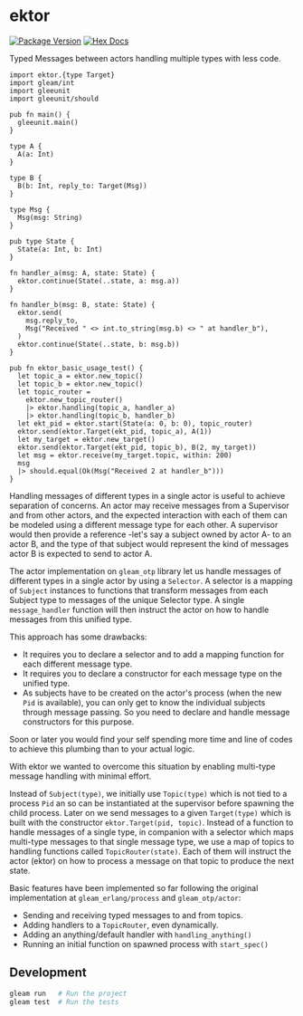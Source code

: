 # ektor

[![Package Version](https://img.shields.io/hexpm/v/ektor)](https://hex.pm/packages/ektor)
[![Hex Docs](https://img.shields.io/badge/hex-docs-ffaff3)](https://hexdocs.pm/ektor/)

Typed Messages between actors handling multiple types with less code.


```gleam
import ektor.{type Target}
import gleam/int
import gleeunit
import gleeunit/should

pub fn main() {
  gleeunit.main()
}

type A {
  A(a: Int)
}

type B {
  B(b: Int, reply_to: Target(Msg))
}

type Msg {
  Msg(msg: String)
}

pub type State {
  State(a: Int, b: Int)
}

fn handler_a(msg: A, state: State) {
  ektor.continue(State(..state, a: msg.a))
}

fn handler_b(msg: B, state: State) {
  ektor.send(
    msg.reply_to,
    Msg("Received " <> int.to_string(msg.b) <> " at handler_b"),
  )
  ektor.continue(State(..state, b: msg.b))
}

pub fn ektor_basic_usage_test() {
  let topic_a = ektor.new_topic()
  let topic_b = ektor.new_topic()
  let topic_router =
    ektor.new_topic_router()
    |> ektor.handling(topic_a, handler_a)
    |> ektor.handling(topic_b, handler_b)
  let ekt_pid = ektor.start(State(a: 0, b: 0), topic_router)
  ektor.send(ektor.Target(ekt_pid, topic_a), A(1))
  let my_target = ektor.new_target()
  ektor.send(ektor.Target(ekt_pid, topic_b), B(2, my_target))
  let msg = ektor.receive(my_target.topic, within: 200)
  msg
  |> should.equal(Ok(Msg("Received 2 at handler_b")))
}
```

Handling messages of different types in a single actor is useful to achieve separation of concerns. An actor may receive messages from a Supervisor and from other actors, and the expected interaction with each of them can be modeled using a different message type for each other. A supervisor would then provide a reference -let's say a subject owned by actor A- to an actor B, and the type of that subject would represent the kind of messages actor B is expected to send to actor A.

The actor implementation on `gleam_otp` library let us handle messages of different types in a single actor by using a `Selector`. A selector is a mapping of `Subject` instances to functions that transform messages from each Subject type to messages of the unique Selector type. A single `message_handler` function will then instruct the actor on how to handle messages from this unified type.

This approach has some drawbacks:
- It requires you to declare a selector and to add a mapping function for each different message type.
- It requires you to declare a constructor for each message type on the unified type.
- As subjects have to be created on the actor's process (when the new `Pid` is available), you can only get to know the individual subjects through message passing. So you need to declare and handle message constructors for this purpose.

Soon or later you would find your self spending more time and line of codes to achieve this plumbing than to your actual logic.

With ektor we wanted to overcome this situation by enabling multi-type message handling with minimal effort.

Instead of `Subject(type)`, we initially use `Topic(type)` which is not tied to a process `Pid` an so can be instantiated at the supervisor before spawning the child process.
Later on we send messages to a given `Target(type)` which is built with the constructor `ektor.Target(pid, topic)`.
Instead of a function to handle messages of a single type, in companion with a selector which maps multi-type messages to that single message type, we use a map of topics to handling functions called `TopicRouter(state)`. Each of them will instruct the actor (ektor) on how to process a message on that topic to produce the next state.

Basic features have been implemented so far following the original implementation at `gleam_erlang/process` and `gleam_otp/actor`:
  - Sending and receiving typed messages to and from topics.
  - Adding handlers to a `TopicRouter`, even dynamically.
  - Adding an anything/default handler with `handling_anything()`
  - Running an initial function  on spawned process with `start_spec()`

## Development

```sh
gleam run   # Run the project
gleam test  # Run the tests
```
